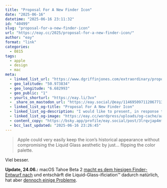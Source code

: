 ```yaml
---
title: "Proposal For A New Finder Icon"
date: "2025-06-16"
datetime: "2025-06-16 23:11:32"
id: "40499"
slug: "proposal-for-a-new-finder-icon"
url: "https://eay.cc/2025/proposal-for-a-new-finder-icon/"
author: "eay"
format: "link"
categories:
  - 0815
tags:
  - apple
  - design
  - mac
meta:
  - linked_list_url: "https://www.dgriffinjones.com/extraordinary/proposal-for-a-new-finder-icon.html"
  - geo_latitude: "50.973834"
  - geo_longitude: "6.682993"
  - geo_public: "1"
  - yourls_shorturl: "https://eay.li/3vx"
  - _share_on_mastodon_url: "https://eay.social/@eay/114695097112067713"
  - linked_list_og-title: "Proposal For A New Finder Icon"
  - linked_list_og-description: "I would like to present, in response to the widely criticized Finder icon in macOS Tahoe Developer Beta 1, the icon I created in literally fifteen minutes."
  - linked_list_og-image: "https://eay.cc/wordpress/uploads/og-cache/aa0b1dd1fbab3453e20321cd40f56d4c_upload.webp"
  - content_copy: "https://bsky.app/profile/eay.social/post/3lrqvjap4mf26"
  - bcc_last_updated: "2025-06-16 23:26:45"
---
```


> Apple could very easily keep the icon’s historical appearance without compromising the Liquid Glass aesthetic by just… flipping the color palette.

Viel besser.

**Update, 24.06.:** macOS Tahoe Beta 2 [macht es dem hiesigen Finder-Entwurf nach](https://www.theverge.com/news/691643/apple-macos-tahoe-26-finder-icon-beta) und entschärft die Liquid-Glass-ificiation™ dadurch natürlich, hat aber [dennoch einige Probleme](https://daringfireball.net/linked/2025/06/24/sorry-macos-tahoe-b2-finder-icon).

